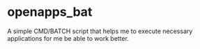 # openapps_bat
A simple CMD/BATCH script that helps me to execute necessary applications for me be able to work better.
